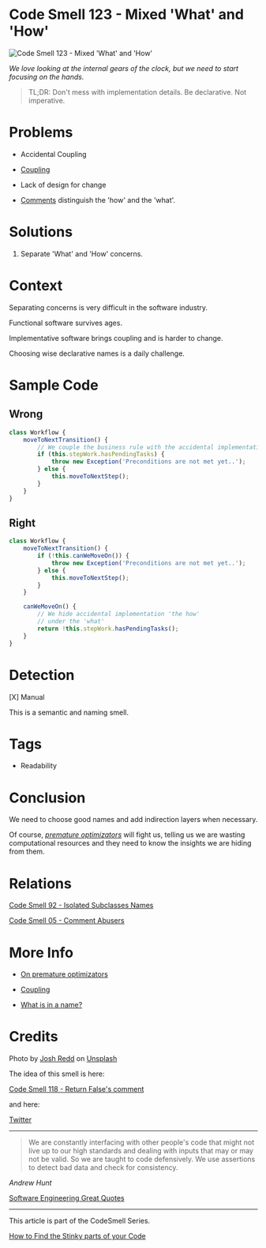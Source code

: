 # Code Smell 123 - Mixed 'What' and 'How'

![Code Smell 123 - Mixed 'What' and 'How'](Code%20Smell%20123%20-%20Mixed%20'What'%20and%20'How'.jpg)

*We love looking at the internal gears of the clock, but we need to start focusing on the hands.*

> TL;DR: Don't mess with implementation details. Be declarative. Not imperative.

# Problems

- Accidental Coupling

- [Coupling](https://github.com/mcsee/Software-Design-Articles/tree/main/Articles/Theory/Coupling%20-%20The%20one%20and%20only%20software%20design%20problem/readme.md)

- Lack of design for change

- [Comments](https://twitter.com/TonyFlury/status/1103649549355233280) distinguish the 'how' and the 'what'.

# Solutions

1. Separate 'What' and 'How' concerns. 

# Context

Separating concerns is very difficult in the software industry.

Functional software survives ages.

Implementative software brings coupling and is harder to change.

Choosing wise declarative names is a daily challenge.

# Sample Code

## Wrong

[Gist Url]: # (https://gist.github.com/mcsee/d6d3df14e1268f9308fdd2121ccd598d)
```javascript
class Workflow {
    moveToNextTransition() {
        // We couple the business rule with the accidental implementation
        if (this.stepWork.hasPendingTasks) {
            throw new Exception('Preconditions are not met yet..');
        } else {
            this.moveToNextStep();
        }
    }
}
```

## Right

[Gist Url]: # (https://gist.github.com/mcsee/4fb3c004b00d81cfb1749bd22394772c)
```javascript
class Workflow {
    moveToNextTransition() {
        if (!this.canWeMoveOn()) {
            throw new Exception('Preconditions are not met yet..');
        } else {
            this.moveToNextStep();
        }
    }

    canWeMoveOn() {
        // We hide accidental implementation 'the how'
        // under the 'what'
        return !this.stepWork.hasPendingTasks();
    }
}
```

# Detection

[X] Manual

This is a semantic and naming smell.

# Tags

- Readability

# Conclusion

We need to choose good names and add indirection layers when necessary.

Of course, *[premature optimizators](https://github.com/mcsee/Software-Design-Articles/tree/main/Articles/Blogging/I%20Wrote%20More%20than%2090%20Articles%20on%202021%20Here%20is%20What%20I%20Learned/readme.md)* will fight us, telling us we are wasting computational resources and they need to know the insights we are hiding from them.

# Relations

[Code Smell 92 - Isolated Subclasses Names](https://github.com/mcsee/Software-Design-Articles/tree/main/Articles/Code%20Smells/Code%20Smell%2092%20-%20Isolated%20Subclasses%20Names/readme.md)

[Code Smell 05 - Comment Abusers](https://github.com/mcsee/Software-Design-Articles/tree/main/Articles/Code%20Smells/Code%20Smell%2005%20-%20Comment%20Abusers/readme.md)

# More Info

- [On premature optimizators](https://github.com/mcsee/Software-Design-Articles/tree/main/Articles/Blogging/I%20Wrote%20More%20than%2090%20Articles%20on%202021%20Here%20is%20What%20I%20Learned/readme.md)

- [Coupling](https://github.com/mcsee/Software-Design-Articles/tree/main/Articles/Theory/Coupling%20-%20The%20one%20and%20only%20software%20design%20problem/readme.md)

- [What is in a name?](https://github.com/mcsee/Software-Design-Articles/tree/main/Articles/Theory/What%20exactly%20is%20a%20name%20—%20Part%20II%20Rehab/readme.md)

# Credits

Photo by [Josh Redd](https://unsplash.com/@joshredd) on [Unsplash](https://unsplash.com/s/photos/clock)
  
The idea of this smell is here:

[Code Smell 118 - Return False's comment](https://dev.to/otumianempire/comment/1mge9)

and here:

[Twitter](https://twitter.com/1103649549355233280)

* * *

> We are constantly interfacing with other people's code that might not live up to our high standards and dealing with inputs that may or may not be valid. So we are taught to code defensively. We use assertions to detect bad data and check for consistency.

_Andrew Hunt_
 
[Software Engineering Great Quotes](https://github.com/mcsee/Software-Design-Articles/tree/main/Articles/Quotes/Software%20Engineering%20Great%20Quotes/readme.md)

* * *

This article is part of the CodeSmell Series.

[How to Find the Stinky parts of your Code](https://github.com/mcsee/Software-Design-Articles/tree/main/Articles/Code%20Smells/How%20to%20Find%20the%20Stinky%20parts%20of%20your%20Code/readme.md)